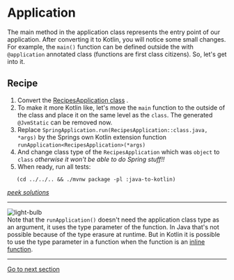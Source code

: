 # Application

The main method in the application class represents the entry point of our application. After converting it to
Kotlin, you will notice some small changes. For example, the `main()` function can be defined outside the
with `@application`
annotated class (functions are first class citizens). So, let's get into it.

## Recipe

1) Convert
   the [RecipesApplication class](../../../java-to-kotlin/src/main/java/nl/rabobank/kotlinmovement/recipes/RecipesApplication.java)
   .
2) To make it more Kotlin like, let's move the `main` function to the outside of the class and place it on the same
   level as the `class`. The generated `@JvmStatic` can be removed now.
3) Replace `SpringApplication.run(RecipesApplication::class.java, *args)` by the Springs own Kotlin extension
   function `runApplication<RecipesApplication>(*args)`
4) And change class type of the `RecipesApplication` which was `object` to `class` *otherwise it won't be able to do
   Spring stuff!!*
5) When ready, run all tests:

```shell
   (cd ../../.. && ./mvnw package -pl :java-to-kotlin)
```

[*peek solutions*](../../../java-to-kotlin-complete/src/main/kotlin/nl/rabobank/kotlinmovement/recipes/RecipesApplication.kt)


--- 

![light-bulb](../../sources/png/light-bulb-xs.png)  
Note that the `runApplication()` doesn't need the application class type as an argument, it uses the type parameter of the function.
In Java that's not possible because of the type erasure at runtime. But in Kotlin it is possible to use the type parameter in a function 
when the function is an [inline function](https://kotlinlang.org/docs/inline-functions.html#reified-type-parameters).

---

[Go to next section](../5-controller/Recipe.md)
